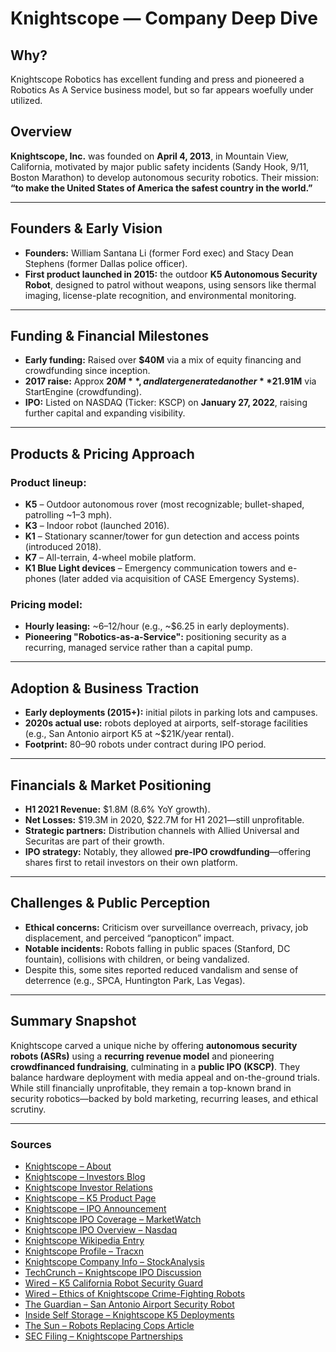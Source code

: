 # Knightscope — Company Deep Dive

## Why?
Knightscope Robotics has excellent funding and press and pioneered a Robotics As A Service business model, but so far appears woefully under utilized. 

## Overview
**Knightscope, Inc.** was founded on **April 4, 2013**, in Mountain View, California, motivated by major public safety incidents (Sandy Hook, 9/11, Boston Marathon) to develop autonomous security robotics.
Their mission: __“to make the United States of America the safest country in the world.”__

---

## Founders & Early Vision
- **Founders:** William Santana Li (former Ford exec) and Stacy Dean Stephens (former Dallas police officer).  
- **First product launched in 2015:** the outdoor **K5 Autonomous Security Robot**, designed to patrol without weapons, using sensors like thermal imaging, license-plate recognition, and environmental monitoring.

---

## Funding & Financial Milestones
- **Early funding:** Raised over **$40M** via a mix of equity financing and crowdfunding since inception.
- **2017 raise:** Approx **$20M**, and later generated another **$21.91M** via StartEngine (crowdfunding).
- **IPO:** Listed on NASDAQ (Ticker: KSCP) on **January 27, 2022**, raising further capital and expanding visibility.  

---

## Products & Pricing Approach

### Product lineup:
- **K5** – Outdoor autonomous rover (most recognizable; bullet-shaped, patrolling ~1–3 mph).
- **K3** – Indoor robot (launched 2016).
- **K1** – Stationary scanner/tower for gun detection and access points (introduced 2018).
- **K7** – All-terrain, 4-wheel mobile platform.
- **K1 Blue Light devices** – Emergency communication towers and e-phones (later added via acquisition of CASE Emergency Systems).

### Pricing model:
- **Hourly leasing:** ~$6–$12/hour (e.g., ~$6.25 in early deployments). 
- **Pioneering "Robotics-as-a-Service":** positioning security as a recurring, managed service rather than a capital pump.  

---

## Adoption & Business Traction
- **Early deployments (2015+):** initial pilots in parking lots and campuses. 
- **2020s actual use:** robots deployed at airports, self-storage facilities (e.g., San Antonio airport K5 at ~$21K/year rental). 
- **Footprint:** 80–90 robots under contract during IPO period.

---

## Financials & Market Positioning
- **H1 2021 Revenue:** $1.8M (8.6% YoY growth).  
- **Net Losses:** $19.3M in 2020, $22.7M for H1 2021—still unprofitable. 
- **Strategic partners:** Distribution channels with Allied Universal and Securitas are part of their growth. 
- **IPO strategy:** Notably, they allowed **pre-IPO crowdfunding**—offering shares first to retail investors on their own platform. 

---

## Challenges & Public Perception
- **Ethical concerns:** Criticism over surveillance overreach, privacy, job displacement, and perceived “panopticon” impact. 
- **Notable incidents:** Robots falling in public spaces (Stanford, DC fountain), collisions with children, or being vandalized.
- Despite this, some sites reported reduced vandalism and sense of deterrence (e.g., SPCA, Huntington Park, Las Vegas).

---

## Summary Snapshot

Knightscope carved a unique niche by offering **autonomous security robots (ASRs)** using a **recurring revenue model** and pioneering **crowdfinanced fundraising**, culminating in a **public IPO (KSCP)**. They balance hardware deployment with media appeal and on-the-ground trials. While still financially unprofitable, they remain a top-known brand in security robotics—backed by bold marketing, recurring leases, and ethical scrutiny.

---

### Sources
- [Knightscope – About](https://knightscope.com/about)
- [Knightscope – Investors Blog](https://knightscope.com/blog/post/who-are-knightscopes-investors)
- [Knightscope Investor Relations](https://ir.knightscope.com/)
- [Knightscope – K5 Product Page](https://www.knightscope.com/ksc-k5)
- [Knightscope – IPO Announcement](https://www.knightscope.com/news/knightscope-to-commence-trading-on-nasdaq)
- [Knightscope IPO Coverage – MarketWatch](https://www.marketwatch.com/story/knightscope-stock-jumps-in-nasdaq-debut-after-pricing-ipo-at-low-end-of-expected-range-11643229950)
- [Knightscope IPO Overview – Nasdaq](https://www.nasdaq.com/articles/knightscope-stock-ipo%3A-8-things-to-know-as-kscp-starts-trading-today)
- [Knightscope Wikipedia Entry](https://en.wikipedia.org/wiki/Knightscope)
- [Knightscope Profile – Tracxn](https://tracxn.com/d/companies/knightscope/__7ReahvWVwkfHcWYIF1QWUGFj9QkcPQcn6b9Qa_Tk540)
- [Knightscope Company Info – StockAnalysis](https://stockanalysis.com/stocks/kscp/company/)
- [TechCrunch – Knightscope IPO Discussion](https://techcrunch.com/2022/01/26/ahead-of-planned-ipo-knightscopes-ceo-discusses-opportunity-and-controversy-around-the-surveillance/)
- [Wired – K5 California Robot Security Guard](https://www.wired.com/story/k5-california-robot-security-guard)
- [Wired – Ethics of Knightscope Crime-Fighting Robots](https://www.wired.com/story/the-tricky-ethics-of-knightscopes-crime-fighting-robots)
- [The Guardian – San Antonio Airport Security Robot](https://www.theguardian.com/us-news/2024/feb/25/san-antonio-airport-security-robot-texas-knightscope)
- [Inside Self Storage – Knightscope K5 Deployments](https://www.insideselfstorage.com/security/knightscope-k5-autonomous-security-robots-deployed-at-2-california-self-storage-facilities)
- [The Sun – Robots Replacing Cops Article](https://www.the-sun.com/tech/12315316/robots-replace-cops-lack-evidence-effectiveness/)
- [SEC Filing – Knightscope Partnerships](https://www.sec.gov/Archives/edgar/data/1600983/000114420418023946/tv491615_1k.htm)

